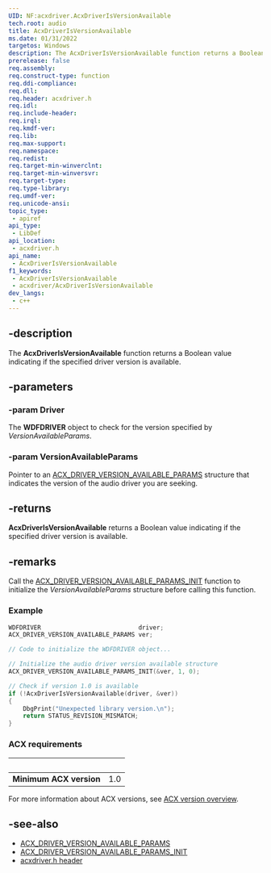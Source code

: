 ```yaml
---
UID: NF:acxdriver.AcxDriverIsVersionAvailable
tech.root: audio
title: AcxDriverIsVersionAvailable
ms.date: 01/31/2022
targetos: Windows
description: The AcxDriverIsVersionAvailable function returns a Boolean value indicating if the specified driver version is available.
prerelease: false
req.assembly: 
req.construct-type: function
req.ddi-compliance: 
req.dll: 
req.header: acxdriver.h
req.idl: 
req.include-header: 
req.irql: 
req.kmdf-ver: 
req.lib: 
req.max-support: 
req.namespace: 
req.redist: 
req.target-min-winverclnt: 
req.target-min-winversvr: 
req.target-type: 
req.type-library: 
req.umdf-ver: 
req.unicode-ansi: 
topic_type:
 - apiref
api_type:
 - LibDef
api_location:
 - acxdriver.h
api_name:
 - AcxDriverIsVersionAvailable
f1_keywords:
 - AcxDriverIsVersionAvailable
 - acxdriver/AcxDriverIsVersionAvailable
dev_langs:
 - c++
---
```


## -description

The **AcxDriverIsVersionAvailable** function returns a Boolean value indicating if the specified driver version is available.

## -parameters

### -param Driver

The **WDFDRIVER** object to check for the version specified by *VersionAvailableParams*.

### -param VersionAvailableParams

Pointer to an [ACX_DRIVER_VERSION_AVAILABLE_PARAMS](ns-acxdriver-acx_driver_version_available_params.md) structure that indicates the version of the audio driver you are seeking.

## -returns

**AcxDriverIsVersionAvailable** returns a Boolean value indicating if the specified driver version is available.

## -remarks

Call the [ACX_DRIVER_VERSION_AVAILABLE_PARAMS_INIT](nf-acxdriver-acx_driver_version_available_params_init.md) function to initialize the *VersionAvailableParams* structure before calling this function.

### Example

```cpp
WDFDRIVER                           driver;
ACX_DRIVER_VERSION_AVAILABLE_PARAMS ver;

// Code to initialize the WDFDRIVER object...

// Initialize the audio driver version available structure
ACX_DRIVER_VERSION_AVAILABLE_PARAMS_INIT(&ver, 1, 0);

// Check if version 1.0 is available
if (!AcxDriverIsVersionAvailable(driver, &ver)) 
{
    DbgPrint("Unexpected library version.\n");
    return STATUS_REVISION_MISMATCH;
}
```

### ACX requirements

| &nbsp; | &nbsp; |
| ---- |:---- |
| **Minimum ACX version** | 1.0 |

For more information about ACX versions, see [ACX version overview](/windows-hardware/drivers/audio/acx-version-overview).

## -see-also

* [ACX_DRIVER_VERSION_AVAILABLE_PARAMS](ns-acxdriver-acx_driver_version_available_params.md)
* [ACX_DRIVER_VERSION_AVAILABLE_PARAMS_INIT](nf-acxdriver-acx_driver_version_available_params_init.md)
* [acxdriver.h header](index.md)

